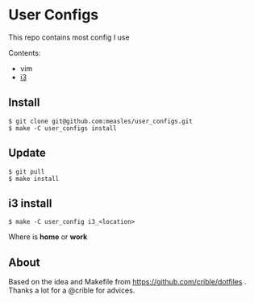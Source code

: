 # User Configs

This repo contains most config I use

Contents:
 - vim
 - [i3](http://i3wm.org/)

## Install

```console
$ git clone git@github.com:measles/user_configs.git
$ make -C user_configs install
```

## Update

```console
$ git pull
$ make install
```

##  i3 install
```console
$ make -C user_config i3_<location>
```
Where <location> is **home** or **work**

## About

Based on the idea and Makefile from https://github.com/crible/dotfiles . Thanks a lot for a @crible for advices.

